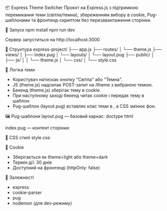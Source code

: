 📦 Express Theme Switcher
Проєкт на Express.js з підтримкою перемикання теми (світла/темна), збереженням вибору в cookie, Pug-шаблонами та фронтенд-скриптом без перезавантаження сторінки.

🚀 Запуск
npm install
npm run dev


Сервер запуститься на http://localhost:3000


📁 Структура
express-project/
├── app.js
├── routes/
│   └── theme.js
├── views/
│   ├── index.pug
│   └── layouts/
│       └── layout.pug
├── public/
│   ├── js/
│   │   └── theme.js
│   └── css/
│       └── style.css



🧠 Логіка теми
- Користувач натискає кнопку "Світла" або "Темна".
- JS (theme.js) надсилає POST-запит на /theme з вибраною темою.
- Бекенд (theme.js) зберігає тему в cookie.
- При наступному заході бекенд читає cookie і передає тему в шаблон.
- Pug-шаблон (layout.pug) вставляє клас теми в <body>, а CSS змінює фон.

🖼️ Pug-шаблони
layout.pug — базовий каркас:
doctype html

index.pug — контент сторінки:


🎨 CSS стилі
style.css:

🔐 Cookie
- Зберігається як theme=light або theme=dark
- Термін дії: 30 днів
- Доступний на фронтенді (httpOnly: false)

📌 Залежності
- express
- cookie-parser
- pug
- nodemon (для dev-режиму)
